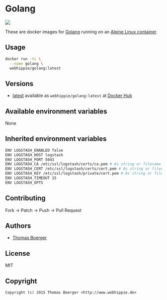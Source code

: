 # Golang

[![](https://badge.imagelayers.io/webhippie/golang:latest.svg)](https://imagelayers.io/?images=webhippie/golang:latest 'Get your own badge on imagelayers.io')

These are docker images for [Golang](https://golang.org/) running on an
[Alpine Linux container](https://registry.hub.docker.com/u/webhippie/alpine/).


## Usage

```bash
docker run -ti \
  --name golang \
  webhippie/golang:latest
```


## Versions

* [latest](https://github.com/dockhippie/golang/tree/master)
  available as ```webhippie/golang:latest``` at
  [Docker Hub](https://registry.hub.docker.com/u/webhippie/golang/)


## Available environment variables

None


## Inherited environment variables

```bash
ENV LOGSTASH_ENABLED false
ENV LOGSTASH_HOST logstash
ENV LOGSTASH_PORT 5043
ENV LOGSTASH_CA /etc/ssl/logstash/certs/ca.pem # As string or filename
ENV LOGSTASH_CERT /etc/ssl/logstash/certs/cert.pem # As string or filename
ENV LOGSTASH_KEY /etc/ssl/logstash/private/cert.pem # As string or filename
ENV LOGSTASH_TIMEOUT 15
ENV LOGSTASH_OPTS
```


## Contributing

Fork -> Patch -> Push -> Pull Request


## Authors

* [Thomas Boerger](https://github.com/tboerger)


## License

MIT


## Copyright

```
Copyright (c) 2015 Thomas Boerger <http://www.webhippie.de>
```

